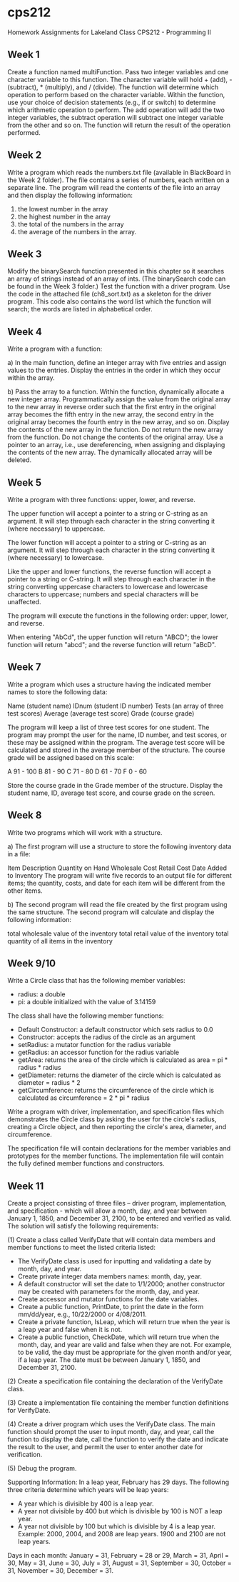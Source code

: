 # cps212
Homework Assignments for Lakeland Class CPS212 - Programming II

## Week 1
Create a function named multiFunction.  Pass two integer variables and one character variable to this function.  The character variable will hold + (add), - (subtract), * (multiply), and / (divide).  The function will determine which operation to perform based on the character variable.  Within the function, use your choice of decision statements (e.g., if or switch) to determine which arithmetic operation to perform.  The add operation will add the two integer variables, the subtract operation will subtract one integer variable from the other and so on.  The function will return the result of the operation performed.

## Week 2
Write a program which reads the numbers.txt file (available in BlackBoard in the Week 2 folder).  The file contains a series of numbers, each written on a separate line.  The program will read the contents of the file into an array and then display the following information:

1. the lowest number in the array
2. the highest number in the array
3. the total of the numbers in the array
4. the average of the numbers in the array.

## Week 3
Modify the binarySearch function presented in this chapter so it searches an array of strings instead of an array of ints.  (The binarySearch code can be found in the Week 3 folder.)  Test the function with a driver program.  Use the code in the attached file (ch8_sort.txt) as a skeleton for the driver program.  This code also contains the word list which the function will search; the words are listed in alphabetical order.

## Week 4
Write a program with a function:

a) In the main function, define an integer array with five entries and assign values to the entries.  Display the entries in the order in which they occur within the array.

b) Pass the array to a function.  Within the function, dynamically allocate a new integer array.  Programmatically assign the value from the original array to the new array in reverse order such that the first entry in the original array becomes the fifth entry in the new array, the second entry in the original array becomes the fourth entry in the new array, and so on.  Display the contents of the new array in the function.  Do not return the new array from the function.  Do not change the contents of the original array.  Use a pointer to an array, i.e., use dereferencing, when assigning and displaying the contents of the new array.  The dynamically allocated array will be deleted.

## Week 5
Write a program with three functions:  upper, lower, and reverse.

The upper function will accept a pointer to a string or C-string as an argument.  It will step through each character in the string converting it (where necessary) to uppercase.

The lower function will accept a pointer to a string or C-string as an argument.  It will step through each character in the string converting it (where necessary) to lowercase.

Like the upper and lower functions, the reverse function will accept a pointer to a string or C-string.  It will step through each character in the string converting uppercase characters to lowercase and lowercase characters to uppercase; numbers and special characters will be unaffected.

The program will execute the functions in the following order:  upper, lower, and reverse.

When entering "AbCd", the upper function will return "ABCD"; the lower function will return "abcd"; and the reverse function will return "aBcD".

## Week 7
Write a program which uses a structure having the indicated member names to store the following data:

Name (student name)
IDnum (student ID number)
Tests (an array of three test scores)
Average (average test score)
Grade (course grade)

The program will keep a list of three test scores for one student.  The program may prompt the user for the name, ID number, and test scores, or these may be assigned within the program.  The average test score will be calculated and stored in the average member of the structure.  The course grade will be assigned based on this scale:

A 91 - 100
B 81 - 90
C 71 - 80
D 61 - 70
F 0 - 60

Store the course grade in the Grade member of the structure.  Display the student name, ID, average test score, and course grade on the screen.

## Week 8
Write two programs which will work with a structure.

a) The first program will use a structure to store the following inventory data in a file:

Item Description
Quantity on Hand
Wholesale Cost
Retail Cost
Date Added to Inventory
The program will write five records to an output file for different items; the quantity, costs, and date for each item will be different from the other items.

b) The second program will read the file created by the first program using the same structure. The second program will calculate and display the following information:

total wholesale value of the inventory
total retail value of the inventory
total quantity of all items in the inventory

## Week 9/10
Write a Circle class that has the following member variables:

* radius: a double
* pi: a double initialized with the value of 3.14159

The class shall have the following member functions:

* Default Constructor: a default constructor which sets radius to 0.0
* Constructor: accepts the radius of the circle as an argument
* setRadius: a mutator function for the radius variable
* getRadius: an accessor function for the radius variable
* getArea: returns the area of the circle which is calculated as area = pi * radius * radius
* getDiameter: returns the diameter of the circle which is calculated as diameter = radius * 2
* getCircumference: returns the circumference of the circle which is calculated as circumference = 2 * pi * radius

Write a program with driver, implementation, and specification files which demonstrates the Circle class by asking the user for the circle's radius, creating a Circle object, and then reporting the circle's area, diameter, and circumference.

The specification file will contain declarations for the member variables and prototypes for the member functions.  The implementation file will contain the fully defined member functions and constructors.

## Week 11

Create a project consisting of three files – driver program, implementation, and specification - which will allow a month, day, and year between January 1, 1850, and December 31, 2100, to be entered and verified as valid. The solution will satisfy the following requirements:

(1) Create a class called VerifyDate that will contain data members and member functions to meet the listed criteria listed:
* The VerifyDate class is used for inputting and validating a date by month, day, and year.
* Create private integer data members names: month, day, year.
* A default constructor will set the date to 1/1/2000; another constructor may be created with parameters for the month, day, and year.
* Create accessor and mutator functions for the date variables.
* Create a public function, PrintDate, to print the date in the form mm/dd/year, e.g., 10/22/2000 or 4/08/2011.
* Create a private function, IsLeap, which will return true when the year is a leap year and false when it is not.
* Create a public function, CheckDate, which will return true when the month, day, and year are valid and false when they are not. For example, to be valid, the day must be appropriate for the given month and/or year, if a leap year. The date must be between January 1, 1850, and December 31, 2100.

(2) Create a specification file containing the declaration of the VerifyDate class.

(3) Create a implementation file containing the member function definitions for VerifyDate.

(4) Create a driver program which uses the VerifyDate class. The main function should prompt the user to input month, day, and year, call the function to display the date, call the function to verify the date and indicate the result to the user, and permit the user to enter another date for verification.

(5) Debug the program.

Supporting Information:
In a leap year, February has 29 days. The following three criteria determine which years will be leap years:
* A year which is divisible by 400 is a leap year.
* A year not divisible by 400 but which is divisible by 100 is NOT a leap year.
* A year not divisible by 100 but which is divisible by 4 is a leap year.
Example: 2000, 2004, and 2008 are leap years. 1900 and 2100 are not leap years.

Days in each month: January = 31, February = 28 or 29, March = 31, April = 30, May = 31, June = 30, July = 31, August = 31, September = 30, October = 31, November = 30, December = 31.
